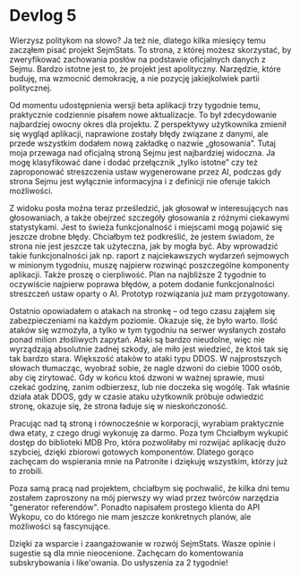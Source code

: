 # Devlog 5

Wierzysz politykom na słowo?
Ja też nie, dlatego kilka miesięcy temu zacząłem  pisać projekt SejmStats. To strona, z której możesz skorzystać, by zweryfikować zachowania posłów na podstawie oficjalnych danych z Sejmu. Bardzo istotne jest to, że projekt jest apolityczny. Narzędzie, które buduję, ma wzmocnić demokrację, a nie pozycję jakiejkolwiek partii politycznej.

Od momentu udostępnienia wersji beta aplikacji trzy tygodnie temu, praktycznie codziennie pisałem nowe aktualizacje. To był zdecydowanie najbardziej owocny okres dla projektu. Z perspektywy użytkownika zmienił się wygląd aplikacji, naprawione zostały błędy związane z danymi, ale przede wszystkim dodałem nową zakładkę o nazwie „głosowania”. Tutaj moja przewaga nad oficjalną stroną Sejmu jest najbardziej widoczna. Ja mogę klasyfikować dane i dodać przełącznik „tylko istotne” czy też zaproponować streszczenia ustaw wygenerowane przez AI, podczas gdy strona Sejmu jest wyłącznie informacyjna i z definicji nie oferuje takich możliwości.

Z widoku posła można teraz prześledzić, jak głosował w interesujących nas głosowaniach, a także obejrzeć szczegóły głosowania z różnymi ciekawymi statystykami. Jest to świeża funkcjonalność i miejscami mogą pojawić się jeszcze drobne błędy. Chciałbym też podkreślić, że jestem świadom, że strona nie jest jeszcze tak użyteczna, jak by mogła być. Aby wprowadzić takie funkcjonalności jak np. raport z najciekawszych wydarzeń sejmowych w minionym tygodniu, muszę najpierw rozwinąć poszczególne komponenty aplikacji. Także proszę o cierpliwość. Plan na najbliższe 2 tygodnie to oczywiście najpierw poprawa błędów, a potem dodanie funkcjonalności streszczeń ustaw oparty o AI. Prototyp rozwiązania już mam przygotowany.

 Ostatnio opowiadałem o atakach na stronkę – od tego czasu zająłem się zabezpieczeniami na każdym poziomie. Okazuje się, że było warto. Ilość ataków się wzmożyła, a tylko w tym tygodniu na serwer wysłanych zostało ponad milion złośliwych zapytań. Ataki są bardzo nieudolne, więc nie wyrządzają absolutnie żadnej szkody, ale miło jest wiedzieć, że ktoś tak się tak bardzo stara. Większość ataków to ataki typu DDOS. W najprostszych słowach tłumacząc,  wyobraź sobie, że nagle dzwoni do ciebie 1000 osób, aby cię zirytować. Gdy w końcu ktoś dzwoni w ważnej sprawie, musi czekać godzinę, zanim odbierzesz, lub nie doczeka się wogólę. Tak właśnie działa atak DDOS, gdy w czasie ataku użytkownik próbuje odwiedzić stronę, okazuje się, że strona ładuje się w nieskończoność.

Pracując nad tą stroną i równocześnie w korporacji, wyrabiam praktycznie dwa etaty, z czego drugi wykonuję za darmo. Poza tym Chciałbym wykupić dostęp do biblioteki MDB Pro, która pozwoliłaby mi rozwijać aplikację dużo szybciej, dzięki zbiorowi gotowych komponentów. Dlatego gorąco zachęcam do wspierania mnie na Patronite i dziękuję wszystkim, którzy już to zrobili.

Poza samą pracą nad projektem, chciałbym się pochwalić, że kilka dni temu zostałem zaproszony na mój pierwszy wy
wiad przez twórców narzędzia "generator referendów". Ponadto napisałem prostego klienta do API Wykopu, co do którego nie mam jeszcze konkretnych planów, ale możliwości są fascynujące.

Dzięki za wsparcie i zaangażowanie w rozwój SejmStats. Wasze opinie i sugestie są dla mnie nieocenione. Zachęcam do komentowania subskrybowania i like'owania. Do usłyszenia za 2 tygodnie!